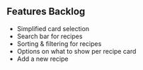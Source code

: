 ## Features Backlog

- Simplified card selection
- Search bar for recipes
- Sorting & filtering for recipes
- Options on what to show per recipe card
- Add a new recipe